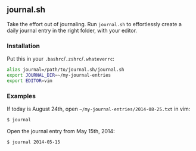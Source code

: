 journal.sh
----------

Take the effort out of journaling. Run `journal.sh` to effortlessly create a daily journal entry in the right folder, with your editor.

### Installation

Put this in your `.bashrc`/`.zshrc`/`.whateverrc`:

```sh
alias journal=/path/to/journal.sh/journal.sh
export JOURNAL_DIR=~/my-journal-entries
export EDITOR=vim
```

### Examples

If today is August 24th, open `~/my-journal-entries/2014-08-25.txt` in vim:

```sh
$ journal
```

Open the journal entry from May 15th, 2014:

```sh
$ journal 2014-05-15
```
